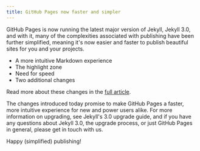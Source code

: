 ```yaml
---
title: GitHub Pages now faster and simpler
---
```

GitHub Pages is now running the latest major version of Jekyll, Jekyll 3.0, and with it, many of the complexities associated with publishing have been further simplified, meaning it's now easier and faster to publish beautiful sites for you and your projects.

* A more intuitive Markdown experience
* The highlight zone
* Need for speed
* Two additional changes

Read more about these changes in the [full article](https://github.com/blog/2100-github-pages-now-faster-and-simpler-with-jekyll-3-0).

The changes introduced today promise to make GitHub Pages a faster, more intuitive experience for new and power users alike. For more information on upgrading, see Jekyll's 3.0 upgrade guide, and if you have any questions about Jekyll 3.0, the upgrade process, or just GitHub Pages in general, please get in touch with us.

Happy (simplified) publishing!
